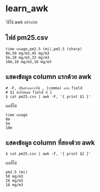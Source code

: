 # learn_awk

วิธีใช้ awk อย่างง่าย 

## ไฟล์ pm25.csv

```
time usage,pm2.5 (mi),pm2.5 (sharp)
0m,50 mg/m3,45 mg/m3
5m,28 mg/m3,33 mg/m3
10m,18 mg/m3,18 mg/m3
```

## แสดงข้อมูล column แรกด้วย awk

```
# -F, เป็นตัวบอกว่าใช้ , (comma) แบ่ง field
# $1 คือให้พิมพ์ field ที่ 1
$ cat pm25.csv | awk -F, '{ print $1 }'
```

ผลที่ได้

```
time usage
0m
5m
10m
```

## แสดงข้อมูล column ที่สองด้วย awk

```
$ cat pm25.csv | awk -F, '{ print $2 }'
```

ผลที่ได้

```
pm2.5 (mi)
50 mg/m3
28 mg/m3
18 mg/m3
```
